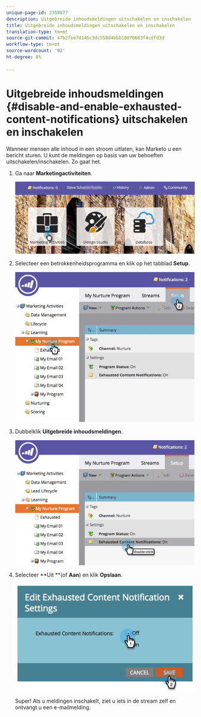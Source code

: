 ```yaml
---
unique-page-id: 2359877
description: Uitgebreide inhoudsmeldingen uitschakelen en inschakelen - Marketo Docs - Productdocumentatie
title: Uitgebreide inhoudsmeldingen uitschakelen en inschakelen
translation-type: tm+mt
source-git-commit: 47b2fee7d146c3dc558d4bbb10070683f4cdfd3d
workflow-type: tm+mt
source-wordcount: '92'
ht-degree: 0%

---
```



# Uitgebreide inhoudsmeldingen {#disable-and-enable-exhausted-content-notifications} uitschakelen en inschakelen

Wanneer mensen alle inhoud in een stroom uitlaten, kan Marketo u een bericht sturen. U kunt de meldingen op basis van uw behoeften uitschakelen/inschakelen. Zo gaat het.

1. Ga naar **Marketingactiviteiten**.

   ![](assets/login-marketing-activities-1.png)

1. Selecteer een betrokkenheidsprogramma en klik op het tabblad **Setup**.

   ![](assets/setuptab.jpg)

1. Dubbelklik **Uitgebreide inhoudsmeldingen**.

   ![](assets/image2014-9-15-17-3a28-3a11.png)

1. Selecteer **Uit **(of **Aan**) en klik **Opslaan**.

   ![](assets/image2014-9-15-17-3a28-3a15.png)

   Super! Als u meldingen inschakelt, ziet u iets in de stream zelf en ontvangt u een e-mailmelding.

